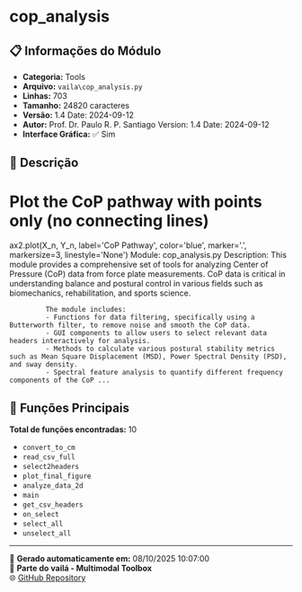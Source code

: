 # cop_analysis

## 📋 Informações do Módulo

- **Categoria:** Tools
- **Arquivo:** `vaila\cop_analysis.py`
- **Linhas:** 703
- **Tamanho:** 24820 caracteres
- **Versão:** 1.4 Date: 2024-09-12
- **Autor:** Prof. Dr. Paulo R. P. Santiago Version: 1.4 Date: 2024-09-12
- **Interface Gráfica:** ✅ Sim

## 📖 Descrição


# Plot the CoP pathway with points only (no connecting lines)
ax2.plot(X_n, Y_n, label='CoP Pathway', color='blue', marker='.', markersize=3, linestyle='None')
Module: cop_analysis.py
Description: This module provides a comprehensive set of tools for analyzing Center of Pressure (CoP) data from force plate measurements.
             CoP data is critical in understanding balance and postural control in various fields such as biomechanics, rehabilitation, and sports science.

             The module includes:
             - Functions for data filtering, specifically using a Butterworth filter, to remove noise and smooth the CoP data.
             - GUI components to allow users to select relevant data headers interactively for analysis.
             - Methods to calculate various postural stability metrics such as Mean Square Displacement (MSD), Power Spectral Density (PSD), and sway density.
             - Spectral feature analysis to quantify different frequency components of the CoP ...

## 🔧 Funções Principais

**Total de funções encontradas:** 10

- `convert_to_cm`
- `read_csv_full`
- `select2headers`
- `plot_final_figure`
- `analyze_data_2d`
- `main`
- `get_csv_headers`
- `on_select`
- `select_all`
- `unselect_all`




---

📅 **Gerado automaticamente em:** 08/10/2025 10:07:00  
🔗 **Parte do vailá - Multimodal Toolbox**  
🌐 [GitHub Repository](https://github.com/vaila-multimodaltoolbox/vaila)

